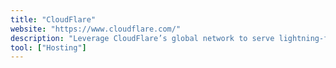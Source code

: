 ```yaml
---
title: "CloudFlare"
website: "https://www.cloudflare.com/"
description: "Leverage CloudFlare’s global network to serve lightning-fast DNS; Distribute your content around the world so it’s closer to your visitors."
tool: ["Hosting"]
---
```

